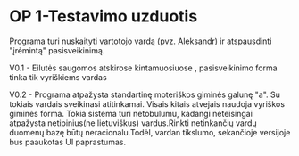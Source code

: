 # OP 1-Testavimo uzduotis

Programa turi nuskaityti vartotojo vardą (pvz. Aleksandr) ir atspausdinti "įrėmintą" pasisveikinimą.

V0.1 - Eilutės saugomos atskirose kintamuosiuose , pasisveikinimo forma tinka tik vyriškiems vardas

V0.2 - Programa atpažysta standartinę moteriškos giminės galunę "a". Su tokiais vardais sveikinasi atitinkamai. Visais kitais atvejais naudoja vyriškos giminės forma.
Tokia sistema turi netobulumu, kadangi neteisingai atpažysta netipinius(ne lietuviškus) vardus.Rinkti netinkančių vardų duomenų bazę būtų neracionalu.Todėl, vardan tikslumo, sekančioje versijoje bus paaukotas UI paprastumas.
